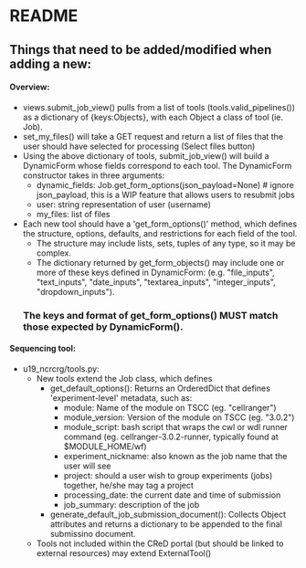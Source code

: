 # README

## Things that need to be added/modified when adding a new:


#### Overview:
- views.submit_job_view() pulls from a list of tools (tools.valid_pipelines()) as a dictionary of {keys:Objects}, with each Object a class of tool (ie. Job).
- set_my_files() will take a GET request and return a list of files that the user should have selected for processing (Select files button)
- Using the above dictionary of tools, submit_job_view() will build a DynamicForm whose fields correspond to each tool. The DynamicForm constructor takes in three arguments:
    - dynamic_fields: Job.get_form_options(json_payload=None)  # ignore json_payload, this is a WIP feature that allows users to resubmit jobs
    - user: string representation of user (username)
    - my_files: list of files
- Each new tool should have a 'get_form_options()' method, which defines the structure, options, defaults, and restrictions for each field of the tool.
    - The structure may include lists, sets, tuples of any type, so it may be complex. 
    - The dictionary returned by get_form_objects() may include one or more of these keys defined in DynamicForm:
    (e.g. "file_inputs", "text_inputs", "date_inputs", "textarea_inputs", "integer_inputs", "dropdown_inputs"). 
    ### The keys and format of get_form_options() MUST match those expected by DynamicForm().
#### Sequencing tool:
- u19_ncrcrg/tools.py: 
    - New tools extend the Job class, which defines
        - get_default_options(): Returns an OrderedDict that defines 'experiment-level' metadata, such as: 
            - module: Name of the module on TSCC (eg. "cellranger")
            - module_version: Version of the module on TSCC (eg. "3.0.2")
            - module_script: bash script that wraps the cwl or wdl runner command (eg. cellranger-3.0.2-runner, typically found at $MODULE_HOME/wf)
            - experiment_nickname: also known as the job name that the user will see
            - project: should a user wish to group experiments (jobs) together, he/she may tag a project
            - processing_date: the current date and time of submission
            - job_summary: description of the job
        - generate_default_job_submission_document(): Collects Object attributes and returns a dictionary to be appended to the final submissino document.
    - Tools not included within the CReD portal (but should be linked to external resources) may extend ExternalTool()